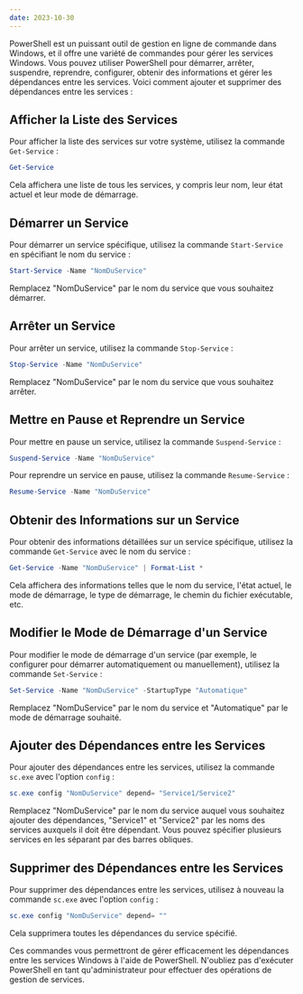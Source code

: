 ```yaml
---
date: 2023-10-30
---
```


PowerShell est un puissant outil de gestion en ligne de commande dans Windows, et il offre une variété de commandes pour gérer les services Windows. Vous pouvez utiliser PowerShell pour démarrer, arrêter, suspendre, reprendre, configurer, obtenir des informations et gérer les dépendances entre les services. Voici comment ajouter et supprimer des dépendances entre les services :

## Afficher la Liste des Services

Pour afficher la liste des services sur votre système, utilisez la commande `Get-Service` :

```powershell
Get-Service
```

Cela affichera une liste de tous les services, y compris leur nom, leur état actuel et leur mode de démarrage.

## Démarrer un Service

Pour démarrer un service spécifique, utilisez la commande `Start-Service` en spécifiant le nom du service :

```powershell
Start-Service -Name "NomDuService"
```

Remplacez "NomDuService" par le nom du service que vous souhaitez démarrer.

## Arrêter un Service

Pour arrêter un service, utilisez la commande `Stop-Service` :

```powershell
Stop-Service -Name "NomDuService"
```

Remplacez "NomDuService" par le nom du service que vous souhaitez arrêter.

## Mettre en Pause et Reprendre un Service

Pour mettre en pause un service, utilisez la commande `Suspend-Service` :

```powershell
Suspend-Service -Name "NomDuService"
```

Pour reprendre un service en pause, utilisez la commande `Resume-Service` :

```powershell
Resume-Service -Name "NomDuService"
```

## Obtenir des Informations sur un Service

Pour obtenir des informations détaillées sur un service spécifique, utilisez la commande `Get-Service` avec le nom du service :

```powershell
Get-Service -Name "NomDuService" | Format-List *
```

Cela affichera des informations telles que le nom du service, l'état actuel, le mode de démarrage, le type de démarrage, le chemin du fichier exécutable, etc.

## Modifier le Mode de Démarrage d'un Service

Pour modifier le mode de démarrage d'un service (par exemple, le configurer pour démarrer automatiquement ou manuellement), utilisez la commande `Set-Service` :

```powershell
Set-Service -Name "NomDuService" -StartupType "Automatique"
```

Remplacez "NomDuService" par le nom du service et "Automatique" par le mode de démarrage souhaité.

## Ajouter des Dépendances entre les Services

Pour ajouter des dépendances entre les services, utilisez la commande `sc.exe` avec l'option `config` :

```powershell
sc.exe config "NomDuService" depend= "Service1/Service2"
```

Remplacez "NomDuService" par le nom du service auquel vous souhaitez ajouter des dépendances, "Service1" et "Service2" par les noms des services auxquels il doit être dépendant. Vous pouvez spécifier plusieurs services en les séparant par des barres obliques.

## Supprimer des Dépendances entre les Services

Pour supprimer des dépendances entre les services, utilisez à nouveau la commande `sc.exe` avec l'option `config` :

```powershell
sc.exe config "NomDuService" depend= ""
```

Cela supprimera toutes les dépendances du service spécifié.

Ces commandes vous permettront de gérer efficacement les dépendances entre les services Windows à l'aide de PowerShell. N'oubliez pas d'exécuter PowerShell en tant qu'administrateur pour effectuer des opérations de gestion de services.
